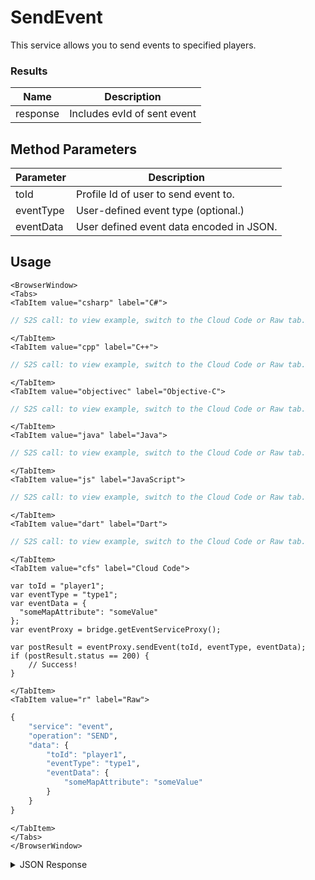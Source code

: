 # SendEvent

This service allows you to send events to specified players.

### Results

| Name     | Description                 |
| -------- | --------------------------- |
| response | Includes evId of sent event |

<PartialServop service_name="event" operation_name="SEND" />

## Method Parameters

| Parameter | Description                              |
| --------- | ---------------------------------------- |
| toId      | Profile Id of user to send event to.     |
| eventType | User-defined event type (optional.)      |
| eventData | User defined event data encoded in JSON. |

## Usage

```mdx-code-block
<BrowserWindow>
<Tabs>
<TabItem value="csharp" label="C#">
```

```csharp
// S2S call: to view example, switch to the Cloud Code or Raw tab.
```

```mdx-code-block
</TabItem>
<TabItem value="cpp" label="C++">
```

```cpp
// S2S call: to view example, switch to the Cloud Code or Raw tab.
```

```mdx-code-block
</TabItem>
<TabItem value="objectivec" label="Objective-C">
```

```objectivec
// S2S call: to view example, switch to the Cloud Code or Raw tab.
```

```mdx-code-block
</TabItem>
<TabItem value="java" label="Java">
```

```java
// S2S call: to view example, switch to the Cloud Code or Raw tab.
```

```mdx-code-block
</TabItem>
<TabItem value="js" label="JavaScript">
```

```javascript
// S2S call: to view example, switch to the Cloud Code or Raw tab.
```

```mdx-code-block
</TabItem>
<TabItem value="dart" label="Dart">
```

```dart
// S2S call: to view example, switch to the Cloud Code or Raw tab.
```

```mdx-code-block
</TabItem>
<TabItem value="cfs" label="Cloud Code">
```

```cfscript
var toId = "player1";
var eventType = "type1";
var eventData = {
  "someMapAttribute": "someValue"
};
var eventProxy = bridge.getEventServiceProxy();

var postResult = eventProxy.sendEvent(toId, eventType, eventData);
if (postResult.status == 200) {
    // Success!
}
```

```mdx-code-block
</TabItem>
<TabItem value="r" label="Raw">
```

```r
{
	"service": "event",
	"operation": "SEND",
	"data": {
		"toId": "player1",
		"eventType": "type1",
		"eventData": {
			"someMapAttribute": "someValue"
		}
	}
}
```

```mdx-code-block
</TabItem>
</Tabs>
</BrowserWindow>
```

<details>
<summary>JSON Response</summary>

```json
{
    "packetId": 1,
    "messageResponses": [
        {
            "status": 200,
            "data": {
                "response": {
                    "evId": "9789273589757"
                }
            }
        }
    ]
}
```

</details>
